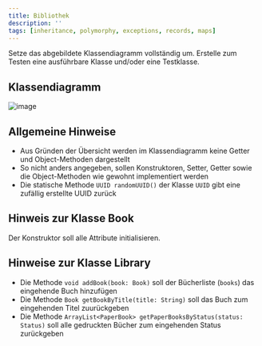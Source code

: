 ```yaml
---
title: Bibliothek
description: ''
tags: [inheritance, polymorphy, exceptions, records, maps]
---
```


Setze das abgebildete Klassendiagramm vollständig um. Erstelle zum Testen eine ausführbare Klasse und/oder eine Testklasse.

## Klassendiagramm
![image](https://user-images.githubusercontent.com/47243617/208895992-18ff0901-0e09-40a6-847e-44a9d2945eff.png)

## Allgemeine Hinweise
- Aus Gründen der Übersicht werden im Klassendiagramm keine Getter und Object-Methoden dargestellt
- So nicht anders angegeben, sollen Konstruktoren, Setter, Getter sowie die Object-Methoden wie gewohnt implementiert werden
- Die statische Methode `UUID randomUUID()` der Klasse `UUID` gibt eine zufällig erstellte UUID zurück

## Hinweis zur Klasse Book
Der Konstruktor soll alle Attribute initialisieren.

## Hinweise zur Klasse Library
- Die Methode `void addBook(book: Book)` soll der Bücherliste (`books`) das eingehende Buch hinzufügen
- Die Methode `Book getBookByTitle(title: String)` soll das Buch zum eingehenden Titel zuurückgeben
- Die Methode `ArrayList<PaperBook> getPaperBooksByStatus(status: Status)` soll alle gedruckten Bücher zum eingehenden Status zurückgeben
